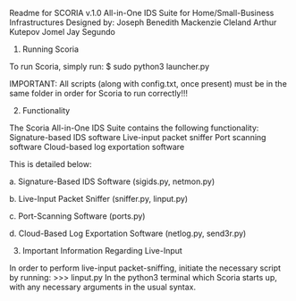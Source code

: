 Readme for SCORIA v.1.0 All-in-One IDS Suite for Home/Small-Business Infrastructures
Designed by:
Joseph Benedith
Mackenzie Cleland
Arthur Kutepov
Jomel Jay Segundo

1. Running Scoria

To run Scoria, simply run:
    $ sudo python3 launcher.py

IMPORTANT: All scripts (along with config.txt, once present) must be in the same folder in order for Scoria to run correctly!!!

2. Functionality

The Scoria All-in-One IDS Suite contains the following functionality:
Signature-based IDS software
Live-input packet sniffer
Port scanning software
Cloud-based log exportation software

This is detailed below:

a. Signature-Based IDS Software (sigids.py, netmon.py)


b. Live-Input Packet Sniffer (sniffer.py, linput.py)


c. Port-Scanning Software (ports.py)


d. Cloud-Based Log Exportation Software (netlog.py, send3r.py)



3. Important Information Regarding Live-Input

In order to perform live-input packet-sniffing, initiate the necessary script by running:
    >>> linput.py
In the python3 terminal which Scoria starts up, with any necessary arguments in the usual syntax.
